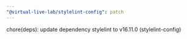 ```yaml
---
"@virtual-live-lab/stylelint-config": patch
---
```


chore(deps): update dependency stylelint to v16.11.0 (stylelint-config)

